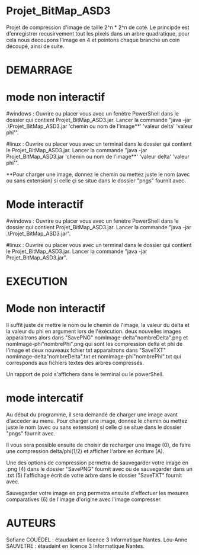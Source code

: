# Projet_BitMap_ASD3

Projet de compression d'image de taille 2^n * 2^n de coté. Le principde est d'enregistrer recusirvement tout les pixels dans un arbre quadratique, pour cela nous decoupons l'image en 4 et pointons chaque branche un coin découpé, ainsi de suite. 

# DEMARRAGE

# mode non interactif
#windows : Ouvrire ou placer vous avec un fenètre PowerShell dans le dossier qui contient Projet_BitMap_ASD3.jar. Lancer la commande "java -jar .\Projet_BitMap_ASD3.jar 'chemin ou nom de l'image**' 'valeur delta' 'valeur phi'".

#linux : Ouvrire ou placer vous avec un terminal dans le dossier qui contient le Projet_BitMap_ASD3.jar. Lancer la commande "java -jar Projet_BitMap_ASD3.jar 'chemin ou nom de l'image**' 'valeur delta' 'valeur phi'".

**Pour charger une image, donnez le chemin ou mettez juste le nom (avec ou sans extension) si celle çi se situe dans le dossier "pngs" fournit avec.

# Mode interactif
#windows : Ouvrire ou placer vous avec un fenètre PowerShell dans le dossier qui contient Projet_BitMap_ASD3.jar. Lancer la commande "java -jar .\Projet_BitMap_ASD3.jar".

#linux : Ouvrire ou placer vous avec un terminal dans le dossier qui contient le Projet_BitMap_ASD3.jar. Lancer la commande "java -jar Projet_BitMap_ASD3.jar".

# EXECUTION 

# Mode non interactif
Il suffit juste de mettre le nom ou le chemin de l'image, la valeur du delta et la valeur du phi en argument lors de l'éxécution. deux nouvelles images apparaitrons alors dans "SavePNG" nomImage-delta"nombreDelta".png et nomImage-phi"nombrePhi".png qui sont les compression delta et phi de l'image et deux nouveaux fchier txt apparaitrons dans "SaveTXT" nomImage-delta"nombreDelta".txt et nomImage-phi"nombrePhi".txt qui corresponds aux fichiers textes des arbres compressés.

Un rapport de poid s'affichera dans le terminal ou le powerShell.

# mode intercatif 

Au début du programme, il sera demandé de charger une image avant d'acceder au menu. Pour charger une image, donnez le chemin ou mettez juste le nom (avec ou sans extension) si celle çi se situe dans le dossier "pngs" fournit avec.

Il vous sera possible ensuite de choisir de recharger une image (0), de faire une compression delta/phi(1/2) et afficher l'arbre en écriture (A). 

Une des options de compression permetra de sauvegarder votre image en .png (4) dans le dossier "SavePNG" fournit avec ou de sauvegarder dans un .txt (5) l'affichage écrit de votre arbre dans le dossier "SaveTXT" fournit avec.

Sauvegarder votre image en png permetra ensuite d'effectuer les mesures comparatives (6) de l'image d'origine avec l'image compresser.

# AUTEURS
Sofiane COUËDEL : étaudaint en licence 3 Informatique Nantes.
Lou-Anne SAUVETRE : étaudaint en licence 3 Informatique Nantes.
